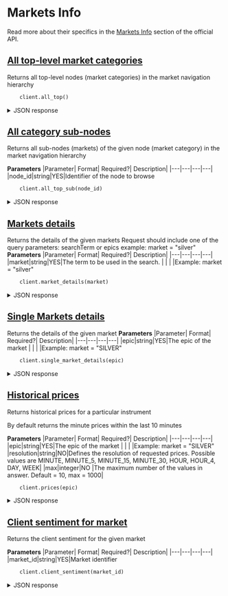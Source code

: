 Markets Info
=================


Read more about their specifics in the [Markets Info](https://open-api.capital.com/#tag/Markets-Info-greater-Markets)
section of the official API.


## [All top-level market categories](https://open-api.capital.com/#tag/Markets-Info-greater-Markets/paths/~1api~1v1~1marketnavigation/get)

Returns all top-level nodes (market categories) in the market navigation hierarchy

```python
    client.all_top()
```

<details><summary>JSON response</summary>
<p>


```yaml
{
  "nodes": [
    {
      "id": "hierarchy_v1.commons_group",
      "name": "commons_group"
    },
    {
      "id": "hierarchy_v1.commodities_group",
      "name": "commodities_group"
    },
    {
      "id": "hierarchy_v1.oil_markets_group",
      "name": "oil_markets_group"
    }
  ]
}
```
</p>
</details>

## [All category sub-nodes](https://open-api.capital.com/#tag/Markets-Info-greater-Markets/paths/~1api~1v1~1marketnavigation~1%7BnodeId%7D/get)

Returns all sub-nodes (markets) of the given node (market category) in the market navigation hierarchy

<strong>Parameters</strong>
|Parameter|	Format|	Required?|	Description|
|---|---|---|---|
|node_id|string|YES|Identifier of the node to browse

```python
    client.all_top_sub(node_id)
```

<details><summary>JSON response</summary>
<p>


```yaml
example for node_id = "hierarchy_v1.commons_group"
{
  "nodes": [
    {
      "id": "hierarchy_v1.commons.most_traded",
      "name": "Most Traded"
    },
    {
      "id": "hierarchy_v1.commons.recently_traded",
      "name": "Recently Traded"
    },
    {
      "id": "hierarchy_v1.commons.new",
      "name": "New"
    },
    {
      "id": "hierarchy_v1.commons.top_gainers",
      "name": "Top Risers"
    },
    {
      "id": "hierarchy_v1.commons.top_losers",
      "name": "Top Fallers"
    },
    {
      "id": "hierarchy_v1.commons.most_volatile",
      "name": "Most Volatile"
    },
    {
      "id": "hierarchy_v1.commons.weekend_trading",
      "name": "Weekend Trading"
    }
  ]
}
```
</p>
</details>

## [Markets details](https://open-api.capital.com/#tag/Markets-Info-greater-Markets/paths/~1api~1v1~1markets/get)

Returns the details of the given markets
Request should include one of the query parameters: searchTerm or epics
example: market = "silver"
<strong>Parameters</strong>
|Parameter|	Format|	Required?|	Description|
|---|---|---|---|
|market|string|YES|The term to be used in the search. 
|     |       |   |Example: market = "silver"
```python
    client.market_details(market)
```

<details><summary>JSON response</summary>
<p>

```yaml
{
  "markets": [
    {
      "delayTime": 0,
      "epic": "SILVER",
      "netChange": -0.219,
      "lotSize": 1,
      "expiry": "-",
      "instrumentType": "COMMODITIES",
      "instrumentName": "Silver",
      "high": 24.405,
      "low": 24.119,
      "percentageChange": -0.8929,
      "updateTime": "2022-04-06T15:17:38.477",
      "updateTimeUTC": "2022-04-06T13:17:38.477",
      "bid": 24.366,
      "offer": 24.386,
      "streamingPricesAvailable": true,
      "marketStatus": "TRADEABLE",
      "scalingFactor": 1
    },
    {
      "delayTime": 0,
      "epic": "5CPSG",
      "netChange": 0.005,
      "lotSize": 1,
      "expiry": "-",
      "instrumentType": "SHARES",
      "instrumentName": "Silverlake Axis",
      "high": 0.318,
      "low": 0.313,
      "percentageChange": 1.5974,
      "updateTime": "2022-04-06T11:00:00.440",
      "updateTimeUTC": "2022-04-06T09:00:00.440",
      "bid": 0.318,
      "offer": 0.327,
      "streamingPricesAvailable": true,
      "marketStatus": "CLOSED",
      "scalingFactor": 1
    },
    {
      "delayTime": 0,
      "epic": "SI",
      "lotSize": 1,
      "expiry": "-",
      "instrumentType": "SHARES",
      "instrumentName": "Silvergate Capital Corporation",
      "updateTime": "2022-04-05T21:59:59.446",
      "updateTimeUTC": "2022-04-05T19:59:59.446",
      "bid": 142.7,
      "offer": 143.67,
      "streamingPricesAvailable": true,
      "marketStatus": "CLOSED",
      "scalingFactor": 1
    }
  ]
}
```

</p>
</details>


## [Single Markets details](https://open-api.capital.com/#tag/Markets-Info-greater-Markets/paths/~1api~1v1~1markets/get)

Returns the details of the given market
<strong>Parameters</strong>
|Parameter|	Format|	Required?|	Description|
|---|---|---|---|
|epic|string|YES|The epic of the market 
|     |       |   |Example: market = "SILVER"

```python
    client.single_market_details(epic)
```



<details><summary>JSON response</summary>
<p>

```yaml
{
  "instrument": {
    "epic": "SILVER",
    "expiry": "-",
    "name": "Silver",
    "lotSize": 1,
    "type": "COMMODITIES",
    "controlledRiskAllowed": true,
    "streamingPricesAvailable": true,
    "currency": "USD",
    "marginFactor": 10,
    "marginFactorUnit": "PERCENTAGE",
    "openingHours": {
      "mon": [
        "00:00 - 22:00",
        "23:05 - 00:00"
      ],
      "tue": [
        "00:00 - 22:00",
        "23:05 - 00:00"
      ],
      "wed": [
        "00:00 - 22:00",
        "23:05 - 00:00"
      ],
      "thu": [
        "00:00 - 22:00",
        "23:05 - 00:00"
      ],
      "fri": [
        "00:00 - 22:00"
      ],
      "sat": [],
      "sun": [
        "23:05 - 00:00"
      ],
      "zone": "UTC"
    },
    "country": ""
  },
  "dealingRules": {
    "minStepDistance": {
      "unit": "POINTS",
      "value": 0.001
    },
    "minDealSize": {
      "unit": "POINTS",
      "value": 0.1
    },
    "minControlledRiskStopDistance": {
      "unit": "PERCENTAGE",
      "value": 2
    },
    "minNormalStopOrLimitDistance": {
      "unit": "PERCENTAGE",
      "value": 0.01
    },
    "maxStopOrLimitDistance": {
      "unit": "PERCENTAGE",
      "value": 60
    },
    "marketOrderPreference": "AVAILABLE_DEFAULT_ON",
    "trailingStopsPreference": "NOT_AVAILABLE"
  },
  "snapshot": {
    "marketStatus": "TRADEABLE",
    "netChange": -0.313,
    "percentageChange": -1.2762,
    "updateTime": "2022-04-06T13:17:42.113",
    "delayTime": 0,
    "bid": 24.203,
    "offer": 24.223,
    "high": 24.405,
    "low": 24.193,
    "decimalPlacesFactor": 3,
    "scalingFactor": 1
  }
}
```
</p>
</details>


## [Historical prices](https://open-api.capital.com/#tag/Markets-Info-greater-Prices/paths/~1api~1v1~1prices~1%7Bepic%7D/get)

Returns historical prices for a particular instrument

By default returns the minute prices within the last 10 minutes

<strong>Parameters</strong>
|Parameter|	Format|	Required?|	Description|
|---|---|---|---|
|epic|string|YES|The epic of the market 
|     |       |   |Example: market = "SILVER"
|resolution|string|NO|Defines the resolution of requested prices. Possible values are MINUTE, MINUTE_5, MINUTE_15, MINUTE_30, HOUR, HOUR_4, DAY, WEEK|
|max|integer|NO |The maximum number of the values in answer. Default = 10, max = 1000|

```python
    client.prices(epic)
```



<details><summary>JSON response</summary>
<p>

```yaml
{
  "prices": [
    {
      "snapshotTime": "2022-04-06T15:18:00",
      "snapshotTimeUTC": "2022-04-06T13:18:00",
      "openPrice": {
        "bid": 24.356,
        "ask": 24.376
      },
      "closePrice": {
        "bid": 24.378,
        "ask": 24.398
      },
      "highPrice": {
        "bid": 24.378,
        "ask": 24.398
      },
      "lowPrice": {
        "bid": 24.355,
        "ask": 24.375
      },
      "lastTradedVolume": 187
    },
    {
      "snapshotTime": "2022-04-06T15:19:00",
      "snapshotTimeUTC": "2022-04-06T13:19:00",
      "openPrice": {
        "bid": 24.379,
        "ask": 24.399
      },
      "closePrice": {
        "bid": 24.379,
        "ask": 24.399
      },
      "highPrice": {
        "bid": 24.389,
        "ask": 24.409
      },
      "lowPrice": {
        "bid": 24.373,
        "ask": 24.393
      },
      "lastTradedVolume": 168
    },
    {
      "snapshotTime": "2022-04-06T15:20:00",
      "snapshotTimeUTC": "2022-04-06T13:20:00",
      "openPrice": {
        "bid": 24.378,
        "ask": 24.398
      },
      "closePrice": {
        "bid": 24.4,
        "ask": 24.42
      },
      "highPrice": {
        "bid": 24.4,
        "ask": 24.42
      },
      "lowPrice": {
        "bid": 24.375,
        "ask": 24.395
      },
      "lastTradedVolume": 183
    },
    {
      "snapshotTime": "2022-04-06T15:21:00",
      "snapshotTimeUTC": "2022-04-06T13:21:00",
      "openPrice": {
        "bid": 24.399,
        "ask": 24.419
      },
      "closePrice": {
        "bid": 24.395,
        "ask": 24.415
      },
      "highPrice": {
        "bid": 24.405,
        "ask": 24.425
      },
      "lowPrice": {
        "bid": 24.388,
        "ask": 24.408
      },
      "lastTradedVolume": 196
    },
    {
      "snapshotTime": "2022-04-06T15:22:00",
      "snapshotTimeUTC": "2022-04-06T13:22:00",
      "openPrice": {
        "bid": 24.394,
        "ask": 24.414
      },
      "closePrice": {
        "bid": 24.399,
        "ask": 24.419
      },
      "highPrice": {
        "bid": 24.4,
        "ask": 24.42
      },
      "lowPrice": {
        "bid": 24.383,
        "ask": 24.403
      },
      "lastTradedVolume": 171
    },
    {
      "snapshotTime": "2022-04-06T15:23:00",
      "snapshotTimeUTC": "2022-04-06T13:23:00",
      "openPrice": {
        "bid": 24.398,
        "ask": 24.418
      },
      "closePrice": {
        "bid": 24.381,
        "ask": 24.401
      },
      "highPrice": {
        "bid": 24.405,
        "ask": 24.425
      },
      "lowPrice": {
        "bid": 24.38,
        "ask": 24.4
      },
      "lastTradedVolume": 161
    },
    {
      "snapshotTime": "2022-04-06T15:24:00",
      "snapshotTimeUTC": "2022-04-06T13:24:00",
      "openPrice": {
        "bid": 24.38,
        "ask": 24.4
      },
      "closePrice": {
        "bid": 24.387,
        "ask": 24.407
      },
      "highPrice": {
        "bid": 24.399,
        "ask": 24.419
      },
      "lowPrice": {
        "bid": 24.38,
        "ask": 24.4
      },
      "lastTradedVolume": 155
    },
    {
      "snapshotTime": "2022-04-06T15:25:00",
      "snapshotTimeUTC": "2022-04-06T13:25:00",
      "openPrice": {
        "bid": 24.388,
        "ask": 24.408
      },
      "closePrice": {
        "bid": 24.389,
        "ask": 24.409
      },
      "highPrice": {
        "bid": 24.393,
        "ask": 24.413
      },
      "lowPrice": {
        "bid": 24.384,
        "ask": 24.404
      },
      "lastTradedVolume": 118
    },
    {
      "snapshotTime": "2022-04-06T15:26:00",
      "snapshotTimeUTC": "2022-04-06T13:26:00",
      "openPrice": {
        "bid": 24.389,
        "ask": 24.409
      },
      "closePrice": {
        "bid": 24.373,
        "ask": 24.393
      },
      "highPrice": {
        "bid": 24.39,
        "ask": 24.41
      },
      "lowPrice": {
        "bid": 24.37,
        "ask": 24.39
      },
      "lastTradedVolume": 143
    },
    {
      "snapshotTime": "2022-04-06T15:27:00",
      "snapshotTimeUTC": "2022-04-06T13:27:00",
      "openPrice": {
        "bid": 24.372,
        "ask": 24.392
      },
      "closePrice": {
        "bid": 24.375,
        "ask": 24.395
      },
      "highPrice": {
        "bid": 24.376,
        "ask": 24.396
      },
      "lowPrice": {
        "bid": 24.371,
        "ask": 24.391
      },
      "lastTradedVolume": 44
    }
  ],
  "instrumentType": "COMMODITIES"
}
```
</p>
</details>


## [Client sentiment for market](https://open-api.capital.com/#tag/Markets-Info-greater-Client-Sentiment/paths/~1api~1v1~1clientsentiment~1%7BmarketId%7D/get)

Returns the client sentiment for the given market

<strong>Parameters</strong>
|Parameter|	Format|	Required?|	Description|
|---|---|---|---|
|market_id|string|YES|Market identifier


```python
    client.client_sentiment(market_id)
```

<details><summary>JSON response</summary>
<p>

```yaml
{
  "marketId": "SILVER",
  "longPositionPercentage": 91.85,
  "shortPositionPercentage": 8.15
}

```
</p>
</details>